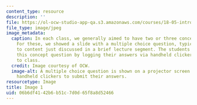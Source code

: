 ```yaml
---
content_type: resource
description: ''
file: https://ol-ocw-studio-app-qa.s3.amazonaws.com/courses/18-05-introduction-to-probability-and-statistics-spring-2014/06b6df4142b6b51c7d0d65f8a8d52466_gallery3-1.jpg
file_type: image/jpeg
image_metadata:
  caption: In each class, we generally aimed to have two or three concept questions.
    For these, we showed a slide with a multiple choice question, typically related
    to content just discussed in a brief lecture segment. The students responded to
    this concept question by logging their answers via handheld clickers they brought
    to class.
  credit: Image courtesy of OCW.
  image-alt: A multiple choice question is shown on a projector screen. Students use
    handheld clickers to submit their answers.
resourcetype: Image
title: Image 1
uid: 06b6df41-42b6-b51c-7d0d-65f8a8d52466
---
```


